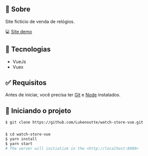 ## 🎯 Sobre

Site fictício de venda de relógios.

💻 [Site demo](https://watch-store-vue.netlify.app/)

## 🚀 Tecnologias

- VueJs
- Vuex

## ✅ Requisitos

Antes de iniciar, você precisa ter [Git](https://git-scm.com) e [Node](https://nodejs.org/en/) instalados.

## 🔌 Iniciando o projeto
```bash
$ git clone https://github.com/Lukenoutte/watch-store-vue.git
```

### 

```bash
$ cd watch-store-vue
$ yarn install
$ yarn start
# The server will initialize in the <http://localhost:8080>
```
